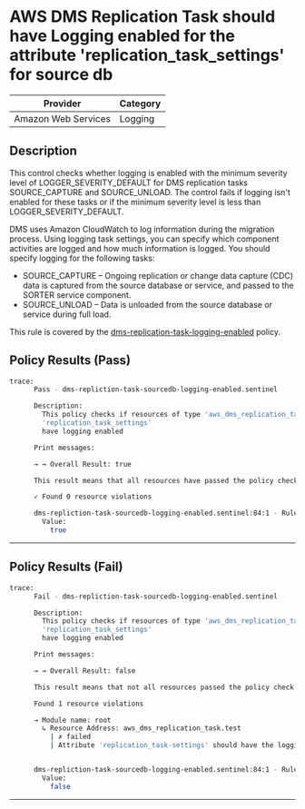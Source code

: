 # AWS DMS Replication Task should have Logging enabled for the attribute 'replication_task_settings' for source db

| Provider            |    Category   |
| ------------------- |   ---------   |
| Amazon Web Services |    Logging    |

## Description

This control checks whether logging is enabled with the minimum severity level of LOGGER_SEVERITY_DEFAULT for DMS replication tasks SOURCE_CAPTURE and SOURCE_UNLOAD. The control fails if logging isn't enabled for these tasks or if the minimum severity level is less than LOGGER_SEVERITY_DEFAULT.

DMS uses Amazon CloudWatch to log information during the migration process. Using logging task settings, you can specify which component activities are logged and how much information is logged. You should specify logging for the following tasks:

  - SOURCE_CAPTURE – Ongoing replication or change data capture (CDC) data is captured from the source database or service, and passed to the SORTER service component.
  - SOURCE_UNLOAD – Data is unloaded from the source database or service during full load.

This rule is covered by the [dms-replication-task-logging-enabled](https://github.com/hashicorp/policy-library-NIST-Policy-Set-for-AWS-Terraform/blob/main/policies/dms-replication-task-logging-enabled.sentinel) policy.

## Policy Results (Pass)

```bash
trace:
      Pass - dms-repliction-task-sourcedb-logging-enabled.sentinel

      Description:
        This policy checks if resources of type 'aws_dms_replication_task' have the
        'replication_task_settings'
        have logging enabled

      Print messages:

      → → Overall Result: true

      This result means that all resources have passed the policy check for the policy dms-replication-instances-should-not-be-public.

      ✓ Found 0 resource violations

      dms-repliction-task-sourcedb-logging-enabled.sentinel:84:1 - Rule "main"
        Value:
          true
```

---

## Policy Results (Fail)

```bash
trace:
      Fail - dms-repliction-task-sourcedb-logging-enabled.sentinel

      Description:
        This policy checks if resources of type 'aws_dms_replication_task' have the
        'replication_task_settings'
        have logging enabled

      Print messages:

      → → Overall Result: false

      This result means that not all resources passed the policy check and the protected behavior is not allowed for the policy dms-replication-instances-should-not-be-public.

      Found 1 resource violations

      → Module name: root
        ↳ Resource Address: aws_dms_replication_task.test
          | ✗ failed
          | Attribute 'replication_task-settings' should have the logging enabled for AWS DMS Replication Task.Refer to https://docs.aws.amazon.com/securityhub/latest/userguide/dms-controls.html#dms-8 for more details.


      dms-repliction-task-sourcedb-logging-enabled.sentinel:84:1 - Rule "main"
        Value:
          false
```

---
